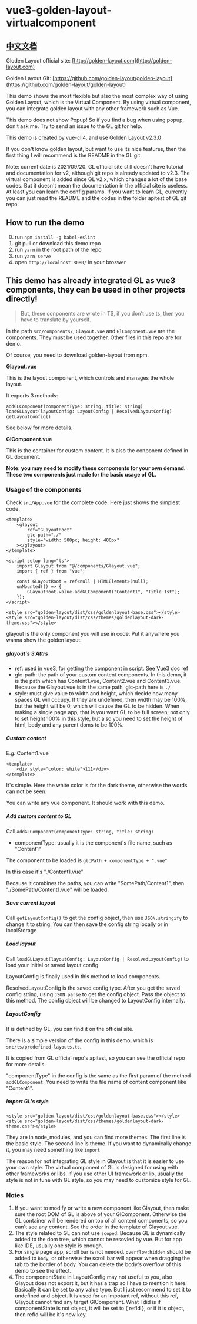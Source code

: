 # vue3-golden-layout-virtualcomponent

[中文文档](https://github.com/chyj4747/vue3-golden-layout-virtualcomponent/blob/master/README-CN.md)
------------


Gloden Layout official site: [http://golden-layout.com](http://golden-layout.com)

Golden Layout Git: [https://github.com/golden-layout/golden-layout](https://github.com/golden-layout/golden-layout)

This demo shows the most flexible but also the most complex way of using Golden Layout, which is the Virtual Component. By using virtual component, you can integrate golden layout with any other framework such as Vue.

This demo does not show Popup!
So if you find a bug when using popup, don't ask me. Try to send an issue to the GL git for help.

This demo is created by vue-cli4, and use Golden Layout v2.3.0

If you don't know golden layout, but want to use its nice features, then the first thing I will recommend is the README in the GL git.

Note: current date is 2021/09/20. GL official site still doesn't have tutorial and documentation for v2, although git repo is already updated to v2.3. The virtual component is added since GL v2.x, which changes a lot of the base codes. But it doesn't mean the documentation in the official site is useless. At least you can learn the config params. If you want to learn GL, currently you can just read the README and the codes in the folder apitest of GL git repo.

## How to run the demo
0. run `npm install -g babel-eslint`
1. git pull or download this demo repo
2. run `yarn` in the root path of the repo
3. run `yarn serve`
4. open `http://localhost:8080/` in your broswer

## This demo has already integrated GL as vue3 components, they can be used in other projects directly!
> But, these conponents are wrote in TS, if you don't use ts, then you have to translate by yourself.

In the path `src/components/`, `Glayout.vue` and `GlComponent.vue` are the components. They must be used together. Other files in this repo are for demo.

Of course, you need to download golden-layout from npm.

**Glayout.vue**

This is the layout component, which controls and manages the whole layout.

It exports 3 methods:

	addGLComponent(componentType: string, title: string)
	loadGLLayout(layoutConfig: LayoutConfig | ResolvedLayoutConfig)
	getLayoutConfig()

See below for more details.

**GlComponent.vue**

This is the container for custom content. It is also the conponent defined in GL document.

**Note: you may need to modify these components for your own demand. These two components just made for the basic usage of GL.**

### Usage of the components
Check `src/App.vue` for the complete code. Here just shows the simplest code.

	<template>
		<glayout
			ref="GLayoutRoot"
			glc-path="./"
			style="width: 500px; height: 400px"
		></glayout>
	</template>

	<script setup lang="ts">
		import Glayout from "@/components/Glayout.vue";
		import { ref } from "vue";

		const GLayoutRoot = ref<null | HTMLElement>(null);
		onMounted(() => {
			GLayoutRoot.value.addGLComponent("Content1", "Title 1st");
		});
	</script>

	<style src="golden-layout/dist/css/goldenlayout-base.css"></style>
	<style src="golden-layout/dist/css/themes/goldenlayout-dark-theme.css"></style>

glayout is the only component you will use in code. Put it anywhere you wanna show the golden layout.

##### glayout's 3 Attrs
- ref: used in vue3, for getting the component in script. See Vue3 doc [ref](https://v3.vuejs.org/api/special-attributes.html#ref)
- glc-path: the path of your custom content components. In this demo, it is the path which has Content1.vue, Content2.vue and Content3.vue. Because the Glayout.vue is in the same path, glc-path here is `./`
- style: must give value to width and height, which decide how many spaces GL will occupy. If they are undefined, then width may be 100%, but the height will be 0, which will cause the GL to be hidden. When making a single page app, that is you want GL to be full screen, not only to set height 100% in this style, but also you need to set the height of html, body and any parent doms to be 100%.

##### Custom content
E.g. Content1.vue

    <template>
        <div style="color: white">111</div>
    </template>

It's simple. Here the white color is for the dark theme, otherwise the words can not be seen.

You can write any vue component. It should work with this demo.

##### Add custom content to GL
Call `addGLComponent(componentType: string, title: string)`
- componentType: usually it is the component's file name, such as "Content1"

The component to be loaded is `glcPath + componentType + ".vue"`

In this case it's "./Content1.vue"

Because it combines the paths, you can write "SomePath/Content1", then "./SomePath/Content1.vue" will be loaded.

##### Save current layout
Call `getLayoutConfig()` to get the config object, then use `JSON.stringify` to change it to string. You can then save the config string locally or in localStorage

##### Load layout
Call `loadGLLayout(layoutConfig: LayoutConfig | ResolvedLayoutConfig)` to load your initial or saved layout config

LayoutConfig is finally used in this method to load components.

ResolvedLayoutConfig is the saved config type. After you get the saved config string, using `JSON.parse` to get the config object. Pass the object to this method. The config object will be changed to LayoutConfig internally.

##### LayoutConfig
It is defined by GL, you can find it on the official site.

There is a simple version of the config in this demo, which is `src/ts/predefined-layouts.ts`.

It is copied from GL official repo's apitest, so you can see the official repo for more details.

"componentType" in the config is the same as the first param of the method `addGLComponent`.
You need to write the file name of content component like "Content1".

##### Import GL's style

	<style src="golden-layout/dist/css/goldenlayout-base.css"></style>
	<style src="golden-layout/dist/css/themes/goldenlayout-dark-theme.css"></style>

They are in node_modules, and you can find more themes.
The first line is the basic style.
The second line is theme. If you want to dynamically change it, you may need something like `import`

The reason for not integrating GL style in Glayout is that it is easier to use your own style.
The virtual component of GL is designed for using with other frameworks or libs. If you use other UI framework or lib, usually the style is not in tune with GL style, so you may need to customize style for GL.

### Notes
1. If you want to modify or write a new component like Glayout, then make sure the root DOM of GL is above of your GlComponent. Otherwise the GL container will be rendered on top of all content components, so you can't see any content. See the order in the template of Glayout.vue.
2. The style related to GL can not use `scoped`. Because GL is dynamically added to the dom tree, which cannot be resovled by vue. But for app like IDE, usually one style is enough.
3. For single page app, scroll bar is not needed. `overflow:hidden` should be added to `body`, or otherwise the scroll bar will appear when dragging the tab to the border of body. You can delete the body's overflow of this demo to see the effect.
4. The componentState in LayoutConfig may not useful to you, also Glayout does not export it, but it has a trap so I have to mention it here. Basically it can be set to any value type. But I just recommend to set it to undefined and object. It is used for an impotant ref, without this ref, Glayout cannot find any target GlComponent. What I did is if componentState is not object, it will be set to { refId }, or if it is object, then refId will be it's new key.
